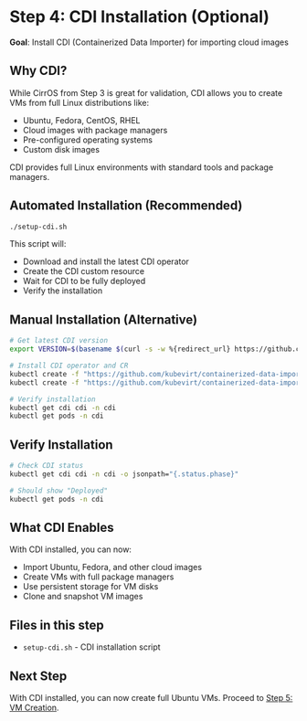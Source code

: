 # Step 4: CDI Installation (Optional)

**Goal**: Install CDI (Containerized Data Importer) for importing cloud images

## Why CDI?

While CirrOS from Step 3 is great for validation, CDI allows you to create VMs from full Linux distributions like:
- Ubuntu, Fedora, CentOS, RHEL
- Cloud images with package managers
- Pre-configured operating systems
- Custom disk images

CDI provides full Linux environments with standard tools and package managers.

## Automated Installation (Recommended)

```bash
./setup-cdi.sh
```

This script will:
- Download and install the latest CDI operator
- Create the CDI custom resource
- Wait for CDI to be fully deployed
- Verify the installation

## Manual Installation (Alternative)

```bash
# Get latest CDI version
export VERSION=$(basename $(curl -s -w %{redirect_url} https://github.com/kubevirt/containerized-data-importer/releases/latest))

# Install CDI operator and CR
kubectl create -f "https://github.com/kubevirt/containerized-data-importer/releases/download/$VERSION/cdi-operator.yaml"
kubectl create -f "https://github.com/kubevirt/containerized-data-importer/releases/download/$VERSION/cdi-cr.yaml"

# Verify installation
kubectl get cdi cdi -n cdi
kubectl get pods -n cdi
```

## Verify Installation

```bash
# Check CDI status
kubectl get cdi cdi -n cdi -o jsonpath="{.status.phase}"

# Should show "Deployed"
kubectl get pods -n cdi
```

## What CDI Enables

With CDI installed, you can now:
- Import Ubuntu, Fedora, and other cloud images
- Create VMs with full package managers
- Use persistent storage for VM disks
- Clone and snapshot VM images

## Files in this step
- `setup-cdi.sh` - CDI installation script

## Next Step
With CDI installed, you can now create full Ubuntu VMs. Proceed to [Step 5: VM Creation](../step-05-vm-creation/).